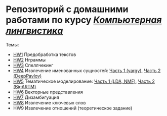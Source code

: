 # Репозиторий с домашними работами по курсу [*Компьютерная лингвистика*](https://mannefedov.github.io/compling_nlp_hse_course/)

Темы:
- [HW1](https://github.com/slowwavesleep/Compling_M1_HSE/blob/master/HW1/HW1.ipynb) Предобработка текстов
- [HW2](https://github.com/slowwavesleep/Compling_M1_HSE/blob/master/HW2/HW2.ipynb) Нграммы
- [HW3](https://github.com/slowwavesleep/Compling_M1_HSE/blob/master/HW3/HW3.ipynb) Спеллчекинг
- [HW4](https://github.com/slowwavesleep/Compling_M1_HSE/tree/master/HW4) Извлечение именованных сущностей: [Часть 1 (yargy)](https://github.com/slowwavesleep/Compling_M1_HSE/blob/master/HW4/part1.ipynb), [Часть 2 (DeepPavlov)](https://github.com/slowwavesleep/Compling_M1_HSE/blob/master/HW4/part2.ipynb)
- [HW5](https://github.com/slowwavesleep/Compling_M1_HSE/tree/master/HW5) Тематическое моделирование: [Часть 1 (LDA, NMF)](https://github.com/slowwavesleep/Compling_M1_HSE/blob/master/HW5/part1.ipynb), [Часть 2 (BigARTM)](https://github.com/slowwavesleep/Compling_M1_HSE/blob/master/HW5/part2.ipynb)
- [HW6](https://github.com/slowwavesleep/Compling_M1_HSE/blob/master/HW6/HW6.ipynb) Векторные представления
- [HW7](https://github.com/slowwavesleep/Compling_M1_HSE/blob/master/HW7/HW7.ipynb) Дизамбигуация
- [HW8](https://github.com/slowwavesleep/Compling_M1_HSE/blob/master/HW8/HW8.ipynb) Извлечение ключевых слов
- HW9 Извлечение отношений (теоретическое задание)
